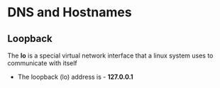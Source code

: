 # DNS and Hostnames

## Loopback

The **lo** is a special virtual network interface that a linux system uses to communicate with itself
- The loopback (lo) address is - **127.0.0.1**